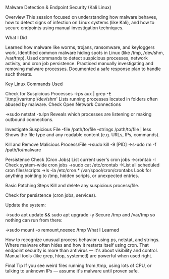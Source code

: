  Malware Detection & Endpoint Security (Kali Linux)

Overview
This session focused on understanding how malware behaves, how to detect signs of infection on Linux systems (like Kali), and how to secure endpoints using manual investigation techniques.

What I Did

Learned how malware like worms, trojans, ransomware, and keyloggers work.
Identified common malware hiding spots in Linux (like /tmp, /dev/shm, /var/tmp).
Used commands to detect suspicious processes, network activity, and cron job persistence.
Practiced manually investigating and removing malware processes.
Documented a safe response plan to handle such threats.

Key Linux Commands Used

Check for Suspicious Processes
->ps aux | grep -E '/tmp|/var/tmp|/dev/shm'
Lists running processes located in folders often abused by malware.
Check Open Network Connections

->sudo netstat -tulpn
Reveals which processes are listening or making outbound connections.

Investigate Suspicious File
-file /path/to/file
-strings /path/to/file | less
Shows the file type and any readable content (e.g. URLs, IPs, commands).

Kill and Remove Malicious Process/File
->sudo kill -9 [PID]
->s-udo rm -f /path/to/malware

Persistence Check (Cron Jobs)
List current user's cron jobs
->crontab -l
Check system-wide cron jobs
->sudo cat /etc/crontab
->List all scheduled cron files/scripts 
->ls -la /etc/cron.* /var/spool/cron/crontabs
Look for anything pointing to /tmp, hidden scripts, or unexpected entries.

Basic Patching Steps
Kill and delete any suspicious process/file.

Check for persistence (cron jobs, services).

Update the system:

->sudo apt update && sudo apt upgrade -y
Secure /tmp and /var/tmp so nothing can run from there:

->sudo mount -o remount,noexec /tmp
What I Learned

How to recognize unusual process behavior using ps, netstat, and strings.
Where malware often hides and how it restarts itself using cron.
That endpoint security is more than antivirus — it's about visibility and control.
Manual tools (like grep, htop, systemctl) are powerful when used right.

Final Tip
If you see weird files running from /tmp, using lots of CPU, or talking to unknown IPs — assume it's malware until proven safe.